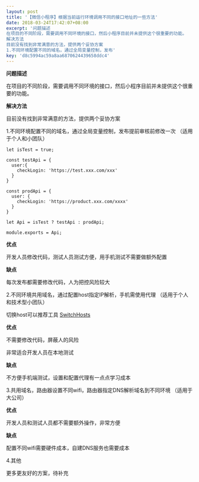```yaml
---  
layout: post  
title: '【微信小程序】根据当前运行环境调用不同的接口地址的一些方法'  
date: 2018-03-24T17:42:07+08:00  
excerpt: '问题描述
在项目的不同阶段，需要调用不同环境的接口，然后小程序目前并未提供这个很重要的功能。
解决方法
目前没有找到非常满意的方法，提供两个妥协方案
1.不同环境配置不同的域名，通过全局变量控制，发布'  
key: 'd8c5994ac59a8aa6870624439658ddc4'  
---  
```


**问题描述**

在项目的不同阶段，需要调用不同环境的接口，然后小程序目前并未提供这个很重要的功能。

**解决方法**

目前没有找到非常满意的方法，提供两个妥协方案

1.不同环境配置不同的域名，通过全局变量控制，发布提前审核前修改一次 （适用于个人和小团队）

```
let isTest = true;

const testApi = {
  user:{
    checkLogin: 'https://test.xxx.com/xxx'
  }
}

const prodApi = {
  user: {
    checkLogin: 'https://product.xxx.com/xxxx'
  }
}

let Api = isTest ? testApi : prodApi;

module.exports = Api;
```

**优点**

开发人员修改代码，测试人员测试方便，用手机测试不需要做额外配置

**缺点**

每次发布都需要修改代码，人为把控风险较大

2.不同环境共用域名，通过配置host指定IP解析，手机需使用代理 （适用于个人和技术型小团队）

切换host可以推荐工具 [SwitchHosts](https://github.com/oldj/SwitchHosts)

**优点**

不需要修改代码，屏蔽人的风险

非常适合开发人员在本地测试

**缺点**

不方便手机端测试，设置和配置代理有一点点学习成本

3.共用域名，路由器设置不同wifi，路由器指定DNS解析域名到不同环境 （适用于大公司）

**优点**

开发人员和测试人员都不需要额外操作，非常方便

**缺点**

配置不同wifi需要硬件成本，自建DNS服务也需要成本

4.其他

更多更友好的方案，待补充